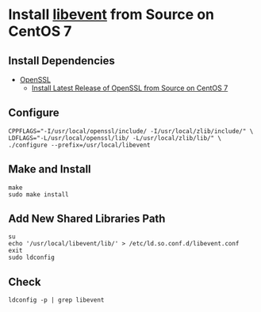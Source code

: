 # Install [libevent](http://libevent.org/) from Source on CentOS 7

## Install Dependencies
* [OpenSSL](https://www.openssl.org/)
  * [Install Latest Release of OpenSSL from Source on CentOS 7](https://github.com/northbright/Notes/blob/master/openssl/install-latest-openssl-from-source-on-centos-7.md)

## Configure

```
CPPFLAGS="-I/usr/local/openssl/include/ -I/usr/local/zlib/include/" \
LDFLAGS="-L/usr/local/openssl/lib/ -L/usr/local/zlib/lib/" \
./configure --prefix=/usr/local/libevent
```

## Make and Install
```
make
sudo make install
``` 

## Add New Shared Libraries Path
```
su
echo '/usr/local/libevent/lib/' > /etc/ld.so.conf.d/libevent.conf
exit
sudo ldconfig
```
        
## Check
```
ldconfig -p | grep libevent
```

